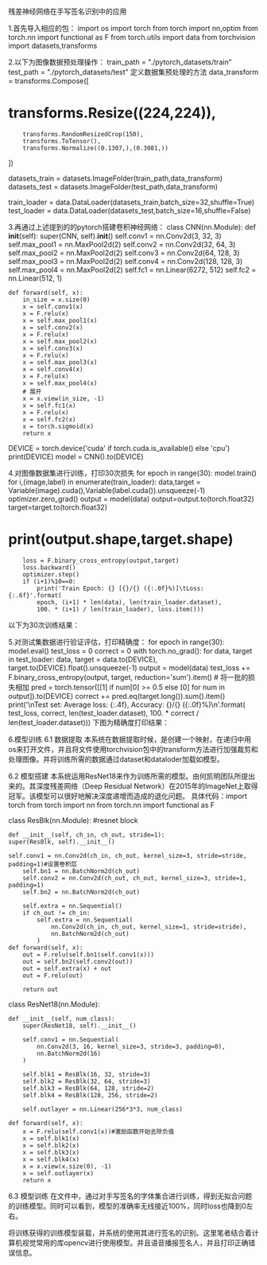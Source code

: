 # 
残差神经网络在手写签名识别中的应用

1.首先导入相应的包：
import os
import torch 
from torch import nn,optim
from torch.nn import functional as F
from torch.utils import data
from torchvision import datasets,transforms

2.以下为图像数据预处理操作：
train_path = "./pytorch_datasets/train"
test_path = "./pytorch_datasets/test"
定义数据集预处理的方法
data_transform = transforms.Compose([
#        transforms.Resize((224,224)),
        transforms.RandomResizedCrop(150),
        transforms.ToTensor(),
        transforms.Normalize((0.1307,),(0.3081,))
])

datasets_train = datasets.ImageFolder(train_path,data_transform)
datasets_test = datasets.ImageFolder(test_path,data_transform)

train_loader = data.DataLoader(datasets_train,batch_size=32,shuffle=True)
test_loader = data.DataLoader(datasets_test,batch_size=16,shuffle=False)

3.再通过上述提到的的pytorch搭建卷积神经网络：
class CNN(nn.Module):
    def __init__(self):
        super(CNN, self).__init__()
        self.conv1 = nn.Conv2d(3, 32, 3)
        self.max_pool1 = nn.MaxPool2d(2)
        self.conv2 = nn.Conv2d(32, 64, 3)
        self.max_pool2 = nn.MaxPool2d(2)
        self.conv3 = nn.Conv2d(64, 128, 3)
        self.max_pool3 = nn.MaxPool2d(2)
        self.conv4 = nn.Conv2d(128, 128, 3)
        self.max_pool4 = nn.MaxPool2d(2)
        self.fc1 = nn.Linear(6272, 512)
        self.fc2 = nn.Linear(512, 1)
        
    def forward(self, x):
        in_size = x.size(0)
        x = self.conv1(x)
        x = F.relu(x)
        x = self.max_pool1(x)
        x = self.conv2(x)
        x = F.relu(x)
        x = self.max_pool2(x)
        x = self.conv3(x)
        x = F.relu(x)
        x = self.max_pool3(x)
        x = self.conv4(x)
        x = F.relu(x)
        x = self.max_pool4(x)
        # 展开
        x = x.view(in_size, -1)
        x = self.fc1(x)
        x = F.relu(x)
        x = self.fc2(x)
        x = torch.sigmoid(x)
        return x
DEVICE = torch.device('cuda' if torch.cuda.is_available() else 'cpu')
print(DEVICE)
model = CNN().to(DEVICE)

4.对图像数据集进行训练，打印30次损失
for epoch in range(30):
    model.train()
    for i,(image,label) in enumerate(train_loader):
        data,target = Variable(image).cuda(),Variable(label.cuda()).unsqueeze(-1)
        optimizer.zero_grad()
        output = model(data)
        output=output.to(torch.float32)
        target=target.to(torch.float32)
#         print(output.shape,target.shape)
        loss = F.binary_cross_entropy(output,target)
        loss.backward()
        optimizer.step()
        if (i+1)%10==0:
            print('Train Epoch: {} [{}/{} ({:.0f}%)]\tLoss: {:.6f}'.format(
            epoch, (i+1) * len(data), len(train_loader.dataset),
            100. * (i+1) / len(train_loader), loss.item()))
以下为30次训练结果：

5.对测试集数据进行验证评估，打印精确度：
for epoch in range(30):
    model.eval()
    test_loss = 0
    correct = 0
    with torch.no_grad():
       for data, target in test_loader:
          data, target = data.to(DEVICE), target.to(DEVICE).float().unsqueeze(-1)
          output = model(data)
          test_loss += F.binary_cross_entropy(output, target, reduction='sum').item() # 将一批的损失相加
            pred = torch.tensor([[1] if num[0] >= 0.5 else [0] for num in output]).to(DEVICE)
            correct += pred.eq(target.long()).sum().item()
        print('\nTest set: Average loss: {:.4f}, Accuracy: {}/{} ({:.0f}%)\n'.format(
        test_loss, correct, len(test_loader.dataset),
        100. * correct / len(test_loader.dataset)))
下图为精确度打印结果：

6.模型训练
6.1 数据提取
本系统在数据提取时候，是创建一个映射，在递归中用os来打开文件，并且将文件使用torchvision包中的transform方法进行加强裁剪和处理图像。并将训练所需的数据通过dataset和dataloder加载如模型。


6.2 模型搭建
本系统运用ResNet18来作为训练所需的模型。由何凯明团队所提出来的。其深度残差网络（Deep Residual Network）在2015年的ImageNet上取得冠军。该模型可以很好地解决深度递增而造成的退化问题。
具体代码：import torch
from torch import nn
from torch.nn import functional as F

class ResBlk(nn.Module):
    #resnet block

    def __init__(self, ch_in, ch_out, stride=1):
    super(ResBlk, self).__init__()

    self.conv1 = nn.Conv2d(ch_in, ch_out, kernel_size=3, stride=stride, padding=1)#设置卷积层
        self.bn1 = nn.BatchNorm2d(ch_out)
        self.conv2 = nn.Conv2d(ch_out, ch_out, kernel_size=3, stride=1, padding=1)
        self.bn2 = nn.BatchNorm2d(ch_out)

        self.extra = nn.Sequential()
        if ch_out != ch_in:
            self.extra = nn.Sequential(
                nn.Conv2d(ch_in, ch_out, kernel_size=1, stride=stride),
                nn.BatchNorm2d(ch_out)
            )
    def forward(self, x):
        out = F.relu(self.bn1(self.conv1(x)))
        out = self.bn2(self.conv2(out))
        out = self.extra(x) + out
        out = F.relu(out)

        return out


class ResNet18(nn.Module):

    def __init__(self, num_class):
        super(ResNet18, self).__init__()

        self.conv1 = nn.Sequential(
            nn.Conv2d(3, 16, kernel_size=3, stride=3, padding=0),
            nn.BatchNorm2d(16)
        )

        self.blk1 = ResBlk(16, 32, stride=3)
        self.blk2 = ResBlk(32, 64, stride=3)
        self.blk3 = ResBlk(64, 128, stride=2)
        self.blk4 = ResBlk(128, 256, stride=2)

        self.outlayer = nn.Linear(256*3*3, num_class)

    def forward(self, x):
        x = F.relu(self.conv1(x))#激励函数开始去除负值
        x = self.blk1(x)
        x = self.blk2(x)
        x = self.blk3(x)
        x = self.blk4(x)
        x = x.view(x.size(0), -1)
        x = self.outlayer(x)
        return x
6.3 模型训练
在文件中，通过对手写签名的字体集合进行训练，得到无拟合问题的训练模型。同时可以看到，模型的准确率无线接近100%，同时loss也降到0左右。

将训练获得的训练模型装载，并系统的使用其进行签名的识别。这里笔者结合着计算机视觉常用的库opencv进行使用模型。并且语音播报签名人，并且打印正确错误信息。
